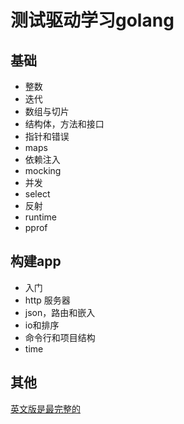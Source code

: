 # 测试驱动学习golang

## 基础

- 整数
- 迭代
- 数组与切片
- 结构体，方法和接口
- 指针和错误
- maps
- 依赖注入
- mocking
- 并发
- select
- 反射
- runtime
- pprof

## 构建app

- 入门
- http 服务器
- json，路由和嵌入
- io和排序
- 命令行和项目结构
- time

## 其他

[英文版是最完整的](https://github.com/quii/learn-go-with-tests?utm_source=gold_browser_extension)